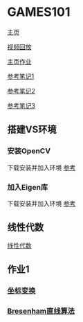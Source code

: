 # GAMES101
[主页](http://games-cn.org/intro-graphics/)

[视频回放](https://www.bilibili.com/video/BV1X7411F744?p=6&t=2287)

[主页作业](http://games-cn.org/forums/topic/allhw/)

[参考笔记1](https://www.notion.so/GAMES101-b0e27c856cde429b8672671a54c34817)

[参考笔记2](https://www.codenong.com/cs107006010/)

[参考笔记3](https://me.csdn.net/qq\_36242312)

## 搭建VS环境

### 安装OpenCV
下载安装并加入环境
[参考](https://www.jianshu.com/p/b47ce15a9642)

### 加入Eigen库
下载安装并加入环境
[参考](https://zhuanlan.zhihu.com/p/54702281)

## 线性代数
[线性代数](https://github.com/1995zmj/ZMJ/tree/master/%E7%AC%94%E8%AE%B0/%E6%95%B0%E5%AD%A6/%E7%BA%BF%E6%80%A7%E4%BB%A3%E6%95%B0)

## 作业1
### [坐标变换](https://github.com/1995zmj/ZMJ/blob/master/%E7%AC%94%E8%AE%B0/%E6%B8%B2%E6%9F%93%E7%9B%B8%E5%85%B3/%E5%9D%90%E6%A0%87%E5%8F%98%E6%8D%A2.md)
### [Bresenham直线算法](https://github.com/1995zmj/ZMJ/blob/master/%E7%AC%94%E8%AE%B0/%E6%B8%B2%E6%9F%93%E7%9B%B8%E5%85%B3/Bresenham%E7%9B%B4%E7%BA%BF%E7%AE%97%E6%B3%95.md)

